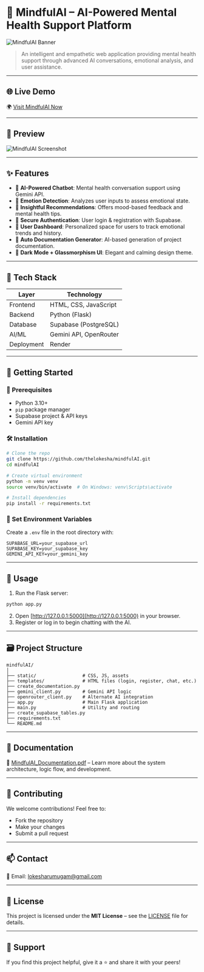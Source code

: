 # 🧠 MindfulAI – AI-Powered Mental Health Support Platform

![MindfulAI Banner](https://img.shields.io/badge/Powered%20By-Gemini%20API-blueviolet?style=for-the-badge)  
> An intelligent and empathetic web application providing mental health support through advanced AI conversations, emotional analysis, and user assistance.

---

## 🌐 Live Demo

🌍 [Visit MindfulAI Now](https://mindfulai-cggh.onrender.com)

---

## 📸 Preview

![MindfulAI Screenshot](https://your-screenshot-url.com) <!-- Replace with actual screenshot URL if available -->

---

## ✨ Features

- 🤖 **AI-Powered Chatbot**: Mental health conversation support using Gemini API.
- 💬 **Emotion Detection**: Analyzes user inputs to assess emotional state.
- 🧾 **Insightful Recommendations**: Offers mood-based feedback and mental health tips.
- 🔐 **Secure Authentication**: User login & registration with Supabase.
- 👤 **User Dashboard**: Personalized space for users to track emotional trends and history.
- 📄 **Auto Documentation Generator**: AI-based generation of project documentation.
- 🌙 **Dark Mode + Glassmorphism UI**: Elegant and calming design theme.

---

## 📁 Tech Stack

| Layer        | Technology                           |
|--------------|---------------------------------------|
| Frontend     | HTML, CSS, JavaScript                 |
| Backend      | Python (Flask)                        |
| Database     | Supabase (PostgreSQL)                 |
| AI/ML        | Gemini API, OpenRouter                |
| Deployment   | Render                                |

---

## 🚀 Getting Started

### 🔧 Prerequisites

- Python 3.10+
- `pip` package manager
- Supabase project & API keys
- Gemini API key

### 🛠️ Installation

```bash
# Clone the repo
git clone https://github.com/thelokesha/mindfulAI.git
cd mindfulAI

# Create virtual environment
python -m venv venv
source venv/bin/activate  # On Windows: venv\Scripts\activate

# Install dependencies
pip install -r requirements.txt
```

### 🔑 Set Environment Variables

Create a `.env` file in the root directory with:

```env
SUPABASE_URL=your_supabase_url
SUPABASE_KEY=your_supabase_key
GEMINI_API_KEY=your_gemini_key
```

---

## 🧠 Usage

1. Run the Flask server:

```bash
python app.py
```

2. Open [http://127.0.0.1:5000](http://127.0.0.1:5000) in your browser.
3. Register or log in to begin chatting with the AI.

---

## 🗃️ Project Structure

```
mindfulAI/
│
├── static/                 # CSS, JS, assets
├── templates/              # HTML files (login, register, chat, etc.)
├── create_documentation.py
├── gemini_client.py        # Gemini API logic
├── openrouter_client.py    # Alternate AI integration
├── app.py                  # Main Flask application
├── main.py                 # Utility and routing
├── create_supabase_tables.py
├── requirements.txt
└── README.md
```

---

## 📄 Documentation

📘 [MindfulAI_Documentation.pdf](./MindfulAI_Documentation.pdf) – Learn more about the system architecture, logic flow, and development.

---

## 🤝 Contributing

We welcome contributions! Feel free to:

- Fork the repository
- Make your changes
- Submit a pull request

---

## 📫 Contact
📧 Email: lokesharumugam@gmail.com 

---

## 📝 License

This project is licensed under the **MIT License** – see the [LICENSE](LICENSE) file for details.

---

## 💖 Support

If you find this project helpful, give it a ⭐ and share it with your peers!
